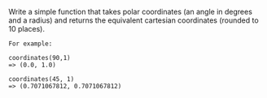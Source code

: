 Write a simple function that takes polar coordinates (an angle in degrees and a radius) and returns the equivalent cartesian coordinates (rounded to 10 places).
```
For example:

coordinates(90,1)
=> (0.0, 1.0)

coordinates(45, 1)
=> (0.7071067812, 0.7071067812)
```
